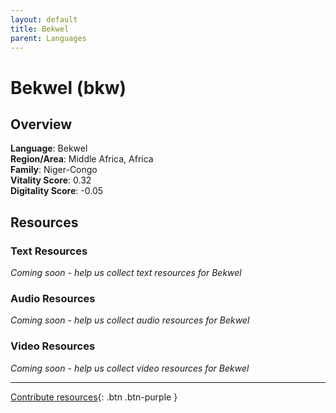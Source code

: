 ```yaml
---
layout: default
title: Bekwel
parent: Languages
---
```


# Bekwel (bkw)

## Overview

**Language**: Bekwel  
**Region/Area**: Middle Africa, Africa  
**Family**: Niger-Congo  
**Vitality Score**: 0.32  
**Digitality Score**: -0.05  

## Resources

### Text Resources
*Coming soon - help us collect text resources for Bekwel*

### Audio Resources
*Coming soon - help us collect audio resources for Bekwel*

### Video Resources
*Coming soon - help us collect video resources for Bekwel*

---

[Contribute resources](https://fairtrain.github.io/){: .btn .btn-purple }
